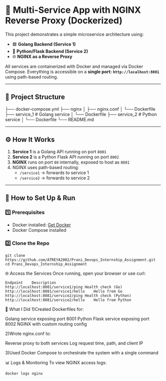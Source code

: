 # 🧩 Multi-Service App with NGINX Reverse Proxy (Dockerized)

This project demonstrates a simple microservice architecture using:

- 🟦 **Golang Backend (Service 1)**
- 🐍 **Python/Flask Backend (Service 2)**
- 🌐 **NGINX as a Reverse Proxy**

All services are containerized with Docker and managed via Docker Compose. Everything is accessible on a **single port: `http://localhost:8081`** using path-based routing.

---

## 📁 Project Structure

├── docker-compose.yml
├── nginx
│ ├── nginx.conf
│ └── Dockerfile
├── service_1 # Golang service
│ └── Dockerfile
├── service_2 # Python service
│ └── Dockerfile
└── README.md

---
## ⚙️ How It Works

1. **Service 1** is a Golang API running on port `8001`
2. **Service 2** is a Python Flask API running on port `8002`
3. **NGINX** runs on port `80` internally, exposed to host as `8081`
4. NGINX uses path-based routing:
   - `/service1` → forwards to service 1
   - `/service2` → forwards to service 2

---

## 🚀 How to Set Up & Run

### 1️⃣ Prerequisites

- Docker installed: [Get Docker](https://www.docker.com/)
- Docker Compose installed

### 2️⃣ Clone the Repo

```
git clone https://github.com/ATREYA2002/Prani_Devops_Internship_Assignment.git
cd Prani_Devops_Internship_Assignment
```

🌐 Access the Services
Once running, open your browser or use curl:
```
Endpoint	Description
http://localhost:8081/service1/ping	Health check (Go)
http://localhost:8081/service1/hello	Hello from Go
http://localhost:8081/service2/ping	Health check (Python)
http://localhost:8081/service2/hello	Hello from Python
```



📝 What I Did
1)Created Dockerfiles for:

Golang service exposing port 8001
Python Flask service exposing port 8002
NGINX with custom routing config

2)Wrote nginx.conf to:

Reverse proxy to both services
Log request time, path, and client IP

3)Used Docker Compose to orchestrate the system with a single command


📊 Logs & Monitoring
To view NGINX access logs:
```
docker logs nginx
```

